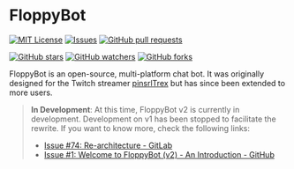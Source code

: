 # FloppyBot

<!-- TODO: Logo -->

[![MIT License](https://img.shields.io/github/license/rGunti/FloppyBot)](https://github.com/rGunti/FloppyBot/blob/master/LICENSEs)
[![Issues](https://img.shields.io/github/issues-raw/rGunti/FloppyBot.svg?maxAge=25000)](https://github.com/rGunti/FloppyBot/issues)
[![GitHub pull requests](https://img.shields.io/github/issues-pr/rGunti/FloppyBot.svg?style=flat)]()

<!--
TODO:
![GitHub Workflow Status](https://img.shields.io/github/workflow/status/rGunti/FloppyBot/:workflow/:brnahc)
-->

[![GitHub stars](https://img.shields.io/github/stars/rGunti/FloppyBot.svg?style=social&label=Stars&style=plastic)]()
[![GitHub watchers](https://img.shields.io/github/watchers/rGunti/FloppyBot.svg?style=social&label=Watch&style=plastic)]()
[![GitHub forks](https://img.shields.io/github/forks/rGunti/FloppyBot.svg?style=social&label=Fork&style=plastic)]()

FloppyBot is an open-source, multi-platform chat bot. It was originally designed for the Twitch streamer [pinsrlTrex](https://twitch.tv/pinsrltrex) but has since been extended to more users.

> **In Development**: At this time, FloppyBot v2 is currently in development. Development on v1 has been stopped to facilitate the rewrite. If you want to know more, check the following links:
>
> - [Issue #74: Re-architecture - GitLab](https://gitlab.com/rGunti/pinsrbot/-/issues/74)
> - [Issue #1: Welcome to FloppyBot (v2) - An Introduction - GitHub](https://github.com/rGunti/FloppyBot/issues/1)
